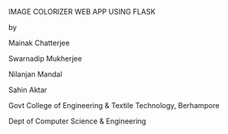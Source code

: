 IMAGE COLORIZER WEB APP USING FLASK

by 

Mainak Chatterjee

Swarnadip Mukherjee

Nilanjan Mandal

Sahin Aktar

Govt College of Engineering & Textile Technology, Berhampore

Dept of Computer Science & Engineering